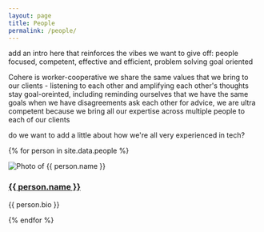 ```yaml
---
layout: page
title: People
permalink: /people/
---
```


add an intro here that reinforces the vibes we want to give off:
people focused, competent, effective and efficient, problem solving goal oriented

Cohere is 
worker-cooperative 
we share the same values that we bring to our clients - 
listening to each other and amplifying each other's thoughts
stay goal-oreinted, including reminding ourselves that we have the same goals when we have disagreements
ask each other for advice, we are ultra competent because we bring all our expertise across multiple people to each of our clients

do we want to add a little about how we're all very experienced in tech?



{% for person in site.data.people %}
<section>
  <div class="row">
    <div class="col col-3 col-d-12">
      <img class="lazy" data-src="{{ person.image | relative_url }}" alt="Photo of {{ person.name }}">
    </div>
    <div class="col col-9 col-d-12">
      <h3 id="{{ person.name | handleize }}">
        <a href="{{ person.link }}">{{ person.name }}</a>
      </h3>
      <p>
        {{ person.bio }}
      </p>
    </div>
  </div>
</section>
{% endfor %}
